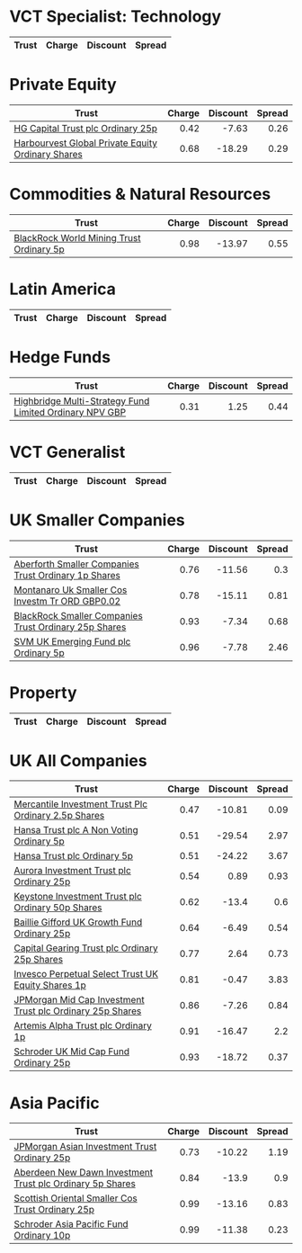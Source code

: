 # VCT Specialist: Technology
| Trust | Charge | Discount | Spread |
| ----- | ------:| --------:| ------:|
# Private Equity
| Trust | Charge | Discount | Spread |
| ----- | ------:| --------:| ------:|
|[HG Capital Trust plc Ordinary 25p](https://www.hl.co.uk/shares/shares-search-results/0392105 "Link")|0.42|-7.63|0.26|
|[Harbourvest Global Private Equity Ordinary Shares](https://www.hl.co.uk/shares/shares-search-results/BR30MJ8 "Link")|0.68|-18.29|0.29|
# Commodities & Natural Resources
| Trust | Charge | Discount | Spread |
| ----- | ------:| --------:| ------:|
|[BlackRock World Mining Trust Ordinary 5p](https://www.hl.co.uk/shares/shares-search-results/0577485 "Link")|0.98|-13.97|0.55|
# Latin America
| Trust | Charge | Discount | Spread |
| ----- | ------:| --------:| ------:|
# Hedge Funds
| Trust | Charge | Discount | Spread |
| ----- | ------:| --------:| ------:|
|[Highbridge Multi-Strategy Fund Limited Ordinary NPV GBP](https://www.hl.co.uk/shares/shares-search-results/B13YVW4 "Link")|0.31|1.25|0.44|
# VCT Generalist
| Trust | Charge | Discount | Spread |
| ----- | ------:| --------:| ------:|
# UK Smaller Companies
| Trust | Charge | Discount | Spread |
| ----- | ------:| --------:| ------:|
|[Aberforth Smaller Companies Trust Ordinary 1p Shares](https://www.hl.co.uk/shares/shares-search-results/0006655 "Link")|0.76|-11.56|0.3|
|[Montanaro Uk Smaller Cos Investm Tr ORD GBP0.02](https://www.hl.co.uk/shares/shares-search-results/BZ1H9L8 "Link")|0.78|-15.11|0.81|
|[BlackRock Smaller Companies Trust Ordinary 25p Shares](https://www.hl.co.uk/shares/shares-search-results/0643610 "Link")|0.93|-7.34|0.68|
|[SVM UK Emerging Fund plc Ordinary 5p](https://www.hl.co.uk/shares/shares-search-results/0068417 "Link")|0.96|-7.78|2.46|
# Property
| Trust | Charge | Discount | Spread |
| ----- | ------:| --------:| ------:|
# UK All Companies
| Trust | Charge | Discount | Spread |
| ----- | ------:| --------:| ------:|
|[Mercantile Investment Trust Plc Ordinary 2.5p Shares](https://www.hl.co.uk/shares/shares-search-results/BF4JDH5 "Link")|0.47|-10.81|0.09|
|[Hansa Trust plc A Non Voting Ordinary 5p](https://www.hl.co.uk/shares/shares-search-results/0787983 "Link")|0.51|-29.54|2.97|
|[Hansa Trust plc Ordinary 5p](https://www.hl.co.uk/shares/shares-search-results/0787972 "Link")|0.51|-24.22|3.67|
|[Aurora Investment Trust plc Ordinary 25p](https://www.hl.co.uk/shares/shares-search-results/0063326 "Link")|0.54|0.89|0.93|
|[Keystone Investment Trust plc Ordinary 50p Shares](https://www.hl.co.uk/shares/shares-search-results/0491206 "Link")|0.62|-13.4|0.6|
|[Baillie Gifford UK Growth Fund Ordinary 25p](https://www.hl.co.uk/shares/shares-search-results/0791348 "Link")|0.64|-6.49|0.54|
|[Capital Gearing Trust plc Ordinary 25p Shares](https://www.hl.co.uk/shares/shares-search-results/0173861 "Link")|0.77|2.64|0.73|
|[Invesco Perpetual Select Trust UK Equity Shares 1p](https://www.hl.co.uk/shares/shares-search-results/B1DPVL6 "Link")|0.81|-0.47|3.83|
|[JPMorgan Mid Cap Investment Trust plc Ordinary 25p Shares](https://www.hl.co.uk/shares/shares-search-results/0235761 "Link")|0.86|-7.26|0.84|
|[Artemis Alpha Trust plc Ordinary 1p](https://www.hl.co.uk/shares/shares-search-results/0435594 "Link")|0.91|-16.47|2.2|
|[Schroder UK Mid Cap Fund Ordinary 25p](https://www.hl.co.uk/shares/shares-search-results/0610841 "Link")|0.93|-18.72|0.37|
# Asia Pacific
| Trust | Charge | Discount | Spread |
| ----- | ------:| --------:| ------:|
|[JPMorgan Asian Investment Trust Ordinary 25p](https://www.hl.co.uk/shares/shares-search-results/0132077 "Link")|0.73|-10.22|1.19|
|[Aberdeen New Dawn Investment Trust plc Ordinary 5p Shares](https://www.hl.co.uk/shares/shares-search-results/BBM56V2 "Link")|0.84|-13.9|0.9|
|[Scottish Oriental Smaller Cos Trust Ordinary 25p](https://www.hl.co.uk/shares/shares-search-results/0783613 "Link")|0.99|-13.16|0.83|
|[Schroder Asia Pacific Fund Ordinary 10p](https://www.hl.co.uk/shares/shares-search-results/0791887 "Link")|0.99|-11.38|0.23|
